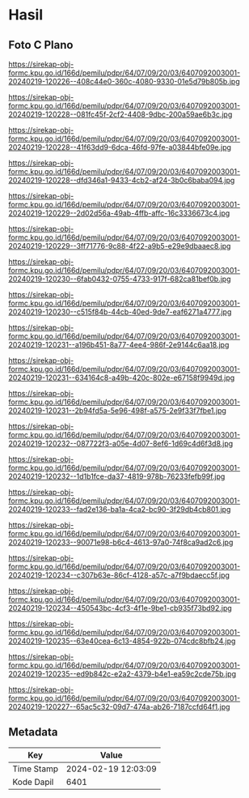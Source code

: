 # Hasil

## Foto C Plano

https://sirekap-obj-formc.kpu.go.id/166d/pemilu/pdpr/64/07/09/20/03/6407092003001-20240219-120226--408c44e0-360c-4080-9330-01e5d79b805b.jpg

https://sirekap-obj-formc.kpu.go.id/166d/pemilu/pdpr/64/07/09/20/03/6407092003001-20240219-120228--081fc45f-2cf2-4408-9dbc-200a59ae6b3c.jpg

https://sirekap-obj-formc.kpu.go.id/166d/pemilu/pdpr/64/07/09/20/03/6407092003001-20240219-120228--41f63dd9-6dca-46fd-97fe-a03844bfe09e.jpg

https://sirekap-obj-formc.kpu.go.id/166d/pemilu/pdpr/64/07/09/20/03/6407092003001-20240219-120228--dfd346a1-9433-4cb2-af24-3b0c6baba094.jpg

https://sirekap-obj-formc.kpu.go.id/166d/pemilu/pdpr/64/07/09/20/03/6407092003001-20240219-120229--2d02d56a-49ab-4ffb-affc-16c3336673c4.jpg

https://sirekap-obj-formc.kpu.go.id/166d/pemilu/pdpr/64/07/09/20/03/6407092003001-20240219-120229--3ff71776-9c88-4f22-a9b5-e29e9dbaaec8.jpg

https://sirekap-obj-formc.kpu.go.id/166d/pemilu/pdpr/64/07/09/20/03/6407092003001-20240219-120230--6fab0432-0755-4733-917f-682ca81bef0b.jpg

https://sirekap-obj-formc.kpu.go.id/166d/pemilu/pdpr/64/07/09/20/03/6407092003001-20240219-120230--c515f84b-44cb-40ed-9de7-eaf6271a4777.jpg

https://sirekap-obj-formc.kpu.go.id/166d/pemilu/pdpr/64/07/09/20/03/6407092003001-20240219-120231--a196b451-8a77-4ee4-986f-2e9144c6aa18.jpg

https://sirekap-obj-formc.kpu.go.id/166d/pemilu/pdpr/64/07/09/20/03/6407092003001-20240219-120231--634164c8-a49b-420c-802e-e67158f9949d.jpg

https://sirekap-obj-formc.kpu.go.id/166d/pemilu/pdpr/64/07/09/20/03/6407092003001-20240219-120231--2b94fd5a-5e96-498f-a575-2e9f33f7fbe1.jpg

https://sirekap-obj-formc.kpu.go.id/166d/pemilu/pdpr/64/07/09/20/03/6407092003001-20240219-120232--087722f3-a05e-4d07-8ef6-1d69c4d6f3d8.jpg

https://sirekap-obj-formc.kpu.go.id/166d/pemilu/pdpr/64/07/09/20/03/6407092003001-20240219-120232--1d1b1fce-da37-4819-978b-76233fefb99f.jpg

https://sirekap-obj-formc.kpu.go.id/166d/pemilu/pdpr/64/07/09/20/03/6407092003001-20240219-120233--fad2e136-ba1a-4ca2-bc90-3f29db4cb801.jpg

https://sirekap-obj-formc.kpu.go.id/166d/pemilu/pdpr/64/07/09/20/03/6407092003001-20240219-120233--90071e98-b6c4-4613-97a0-74f8ca9ad2c6.jpg

https://sirekap-obj-formc.kpu.go.id/166d/pemilu/pdpr/64/07/09/20/03/6407092003001-20240219-120234--c307b63e-86cf-4128-a57c-a7f9bdaecc5f.jpg

https://sirekap-obj-formc.kpu.go.id/166d/pemilu/pdpr/64/07/09/20/03/6407092003001-20240219-120234--450543bc-4cf3-4f1e-9be1-cb935f73bd92.jpg

https://sirekap-obj-formc.kpu.go.id/166d/pemilu/pdpr/64/07/09/20/03/6407092003001-20240219-120235--63e40cea-6c13-4854-922b-074cdc8bfb24.jpg

https://sirekap-obj-formc.kpu.go.id/166d/pemilu/pdpr/64/07/09/20/03/6407092003001-20240219-120235--ed9b842c-e2a2-4379-b4e1-ea59c2cde75b.jpg

https://sirekap-obj-formc.kpu.go.id/166d/pemilu/pdpr/64/07/09/20/03/6407092003001-20240219-120227--65ac5c32-09d7-474a-ab26-7187ccfd64f1.jpg


## Metadata

| Key        | Value               |
| ---------- | ------------------- |
| Time Stamp | 2024-02-19 12:03:09 |
| Kode Dapil | 6401                |



